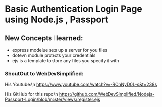 # Basic Authentication Login Page using Node.js , Passport ##


## New Concepts I learned:
- express modelue sets up a server for you files
- dotevn module protects your credentials
- ejs is a template to store any files you specify it with




### ShoutOut to WebDevSimplified:
His Youtube:\n
https://www.youtube.com/watch?v=-RCnNyD0L-s&t=238s

His GitHub for this repo:\n
https://github.com/WebDevSimplified/Nodejs-Passport-Login/blob/master/views/register.ejs